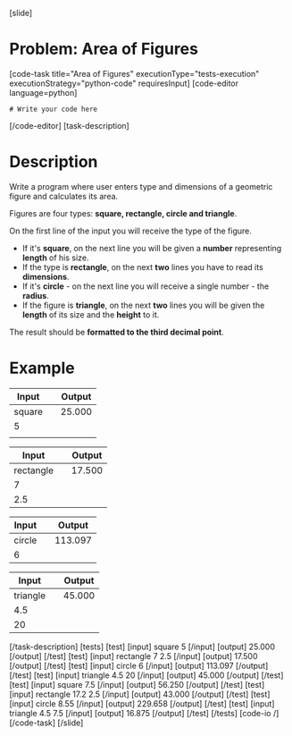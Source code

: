 [slide]
# Problem: Area of Figures
[code-task title="Area of Figures" executionType="tests-execution" executionStrategy="python-code" requiresInput]
[code-editor language=python]
```
# Write your code here
```
[/code-editor]
[task-description]
# Description

Write a program where user enters type and dimensions of a geometric figure and calculates its area. 

Figures are four types: **square, rectangle, circle and triangle**. 

On the first line of the input you will receive the type of the figure.
- If it\'s **square**, on the next line you will be given a **number** representing **length** of his size. 
- If the type is **rectangle**, on the next **two** lines you have to read its **dimensions**. 
- If it\'s **circle** - on the next line you will receive a single number - the **radius**. 
- If the figure is **triangle**, on the next **two** lines you will be given the **length** of its size and the **height** to it. 

The result should be **formatted to the third decimal point**.

# Example

| **Input** | | **Output** |
| --- | --- | --- | 
| square | | 25.000 | 
| 5 | | |
| | | |

| **Input** | | **Output** |
| --- | --- | --- |
| rectangle | | 17.500|
| 7| | |
| 2.5| | |

| **Input** | | **Output** |
| --- | --- | --- |
| circle| | 113.097|
| 6| | |

| **Input** | | **Output** |
| --- | --- | --- |
| triangle| | 45.000|
| 4.5| | |
| 20| | |
[/task-description]
[tests]
[test]
[input]
square
5
[/input]
[output]
25.000
[/output]
[/test]
[test]
[input]
rectangle
7
2.5
[/input]
[output]
17.500
[/output]
[/test]
[test]
[input]
circle
6
[/input]
[output]
113.097
[/output]
[/test]
[test]
[input]
triangle
4.5
20
[/input]
[output]
45.000
[/output]
[/test]
[test]
[input]
square
7.5
[/input]
[output]
56.250
[/output]
[/test]
[test]
[input]
rectangle
17.2
2.5
[/input]
[output]
43.000
[/output]
[/test]
[test]
[input]
circle
8.55
[/input]
[output]
229.658
[/output]
[/test]
[test]
[input]
triangle
4.5
7.5
[/input]
[output]
16.875
[/output]
[/test]
[/tests]
[code-io /]
[/code-task]
[/slide]
